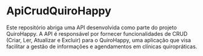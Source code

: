 # ApiCrudQuiroHappy
Este repositório abriga uma API desenvolvida como parte do projeto QuiroHappy. A API é responsável por fornecer funcionalidades de CRUD (Criar, Ler, Atualizar e Excluir) para o QuiroHappy, uma aplicação que visa facilitar a gestão de informações e agendamentos em clínicas quiropráticas.
